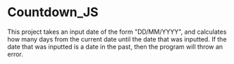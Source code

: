 # Countdown_JS
This project takes an input date of the form "DD/MM/YYYY", and calculates how many days from the current date until the date that was inputted. If the date that was inputted is a date in the past, then the program will throw an error. 
